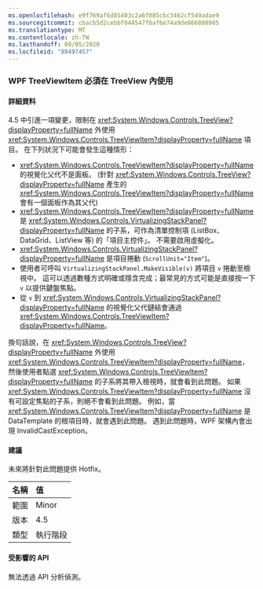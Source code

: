 ```yaml
---
ms.openlocfilehash: e9f769af6d85403c2a6f085cbc3462cf549adae9
ms.sourcegitcommit: cbacb5d2cebbf044547f6af6e74a9de866800985
ms.translationtype: MT
ms.contentlocale: zh-TW
ms.lasthandoff: 09/05/2020
ms.locfileid: "89497457"
---
```

### <a name="wpf-treeviewitem-must-be-used-within-a-treeview"></a>WPF TreeViewItem 必須在 TreeView 內使用

#### <a name="details"></a>詳細資料

4.5 中引進一項變更，限制在 <xref:System.Windows.Controls.TreeView?displayProperty=fullName> 外使用 <xref:System.Windows.Controls.TreeViewItem?displayProperty=fullName> 項目。 在下列狀況下可能會發生這種情形：<ul><li><xref:System.Windows.Controls.TreeViewItem?displayProperty=fullName> 的視覺化父代不是面板。 (針對 <xref:System.Windows.Controls.TreeView?displayProperty=fullName> 產生的 <xref:System.Windows.Controls.TreeViewItem?displayProperty=fullName> 會有一個面板作為其父代)</li><li><xref:System.Windows.Controls.TreeViewItem?displayProperty=fullName> 是 <xref:System.Windows.Controls.VirtualizingStackPanel?displayProperty=fullName> 的子系，可作為清單控制項 (ListBox、DataGrid、ListView 等) 的「項目主控件」。 不需要啟用虛擬化。</li><li><xref:System.Windows.Controls.VirtualizingStackPanel?displayProperty=fullName> 是項目捲動 (<code>ScrollUnit=&quot;Item&quot;</code>)。</li><li>使用者可呼叫 <code>VirtualizingStackPanel.MakeVisible(v)</code> 將項目 <code>v</code> 捲動至檢視中。 這可以透過數種方式明確或隱含完成；最常見的方式可能是直接按一下 <code>v</code> 以提供鍵盤焦點。</li><li>從 <code>v</code> 到 <xref:System.Windows.Controls.VirtualizingStackPanel?displayProperty=fullName> 的視覺化父代鏈結會通過 <xref:System.Windows.Controls.TreeViewItem?displayProperty=fullName>。</li></ul>換句話說，在 <xref:System.Windows.Controls.TreeView?displayProperty=fullName> 外使用 <xref:System.Windows.Controls.TreeViewItem?displayProperty=fullName>，然後使用者點選 <xref:System.Windows.Controls.TreeViewItem?displayProperty=fullName> 的子系將其帶入檢視時，就會看到此問題。 如果 <xref:System.Windows.Controls.TreeViewItem?displayProperty=fullName> 沒有可設定焦點的子系，則絕不會看到此問題。 例如，當 <xref:System.Windows.Controls.TreeViewItem?displayProperty=fullName> 是 DataTemplate 的根項目時，就會遇到此問題。 遇到此問題時，WPF 架構內會出現 InvalidCastException。

#### <a name="suggestion"></a>建議

未來將針對此問題提供 Hotfix。

| 名稱    | 值       |
|:--------|:------------|
| 範圍   |Minor|
|版本|4.5|
|類型|執行階段|

#### <a name="affected-apis"></a>受影響的 API

無法透過 API 分析偵測。

<!--

#### Affected APIs

Not detectable via API analysis.

-->
